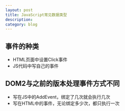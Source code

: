 ```yaml
---
layout: post
title: JavaScript常见数据类型
description: 
category: blog
---
```


## 事件的种类
- HTML页面中设置Click事件
- JS代码中写自己的事件

## DOM2与之前的版本处理事件方式不同
- 写在JS中的AddEvent，绑定了几次就会执行几次
- 写在HTML中的事件，无论绑定多少次，都只执行一次